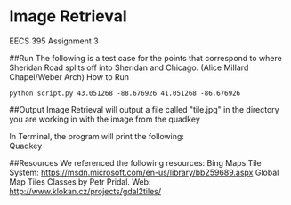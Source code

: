 # Image Retrieval
EECS 395 Assignment 3

##Run 
The following is a test case for the points that correspond to where Sheridan Road splits off into Sheridan and Chicago. (Alice Millard Chapel/Weber Arch)
How to Run

    python script.py 43.051268 -88.676926 41.051268 -86.676926


##Output
Image Retrieval will output a file called "tile.jpg" in the directory you are working in with the image from the quadkey

In Terminal, the program will print the following:<br />
	Quadkey <br />

##Resources
We referenced the following resources:
Bing Maps Tile System: https://msdn.microsoft.com/en-us/library/bb259689.aspx
Global Map Tiles Classes by Petr Pridal. Web: http://www.klokan.cz/projects/gdal2tiles/

